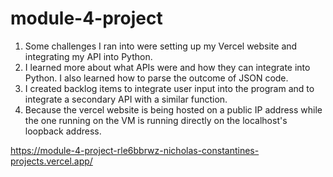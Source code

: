 # module-4-project

1. Some challenges I ran into were setting up my Vercel website and integrating my API into Python.
2. I learned more about what APIs were and how they can integrate into Python. I also learned how to parse the outcome of JSON code.
3. I created backlog items to integrate user input into the program and to integrate a secondary API with a similar function.
4. Because the vercel website is being hosted on a public IP address while the one running on the VM is running directly on the localhost's loopback address.

https://module-4-project-rle6bbrwz-nicholas-constantines-projects.vercel.app/
